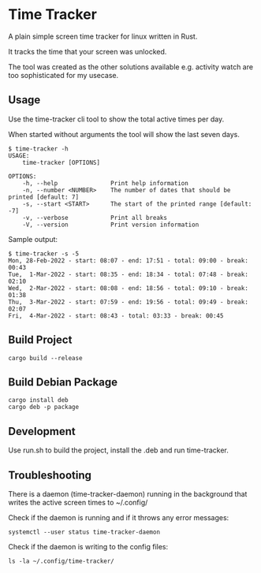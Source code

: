 # Time Tracker

A plain simple screen time tracker for linux written in Rust.

It tracks the time that your screen was unlocked.

The tool was created as the other solutions available e.g. activity watch are
too sophisticated for my usecase.

## Usage

Use the time-tracker cli tool to show the total active times per day.

When started without arguments the tool will show the last seven days.

```
$ time-tracker -h
USAGE:
    time-tracker [OPTIONS]

OPTIONS:
    -h, --help               Print help information
    -n, --number <NUMBER>    The number of dates that should be printed [default: 7]
    -s, --start <START>      The start of the printed range [default: -7]
    -v, --verbose            Print all breaks
    -V, --version            Print version information
```

Sample output:

```
$ time-tracker -s -5
Mon, 28-Feb-2022 - start: 08:07 - end: 17:51 - total: 09:00 - break: 00:43
Tue,  1-Mar-2022 - start: 08:35 - end: 18:34 - total: 07:48 - break: 02:10
Wed,  2-Mar-2022 - start: 08:08 - end: 18:56 - total: 09:10 - break: 01:38
Thu,  3-Mar-2022 - start: 07:59 - end: 19:56 - total: 09:49 - break: 02:07
Fri,  4-Mar-2022 - start: 08:43 - total: 03:33 - break: 00:45
```

## Build Project
```
cargo build --release
```
## Build Debian Package
```
cargo install deb
cargo deb -p package
```
## Development

Use run.sh to build the project, install the .deb and run time-tracker.

## Troubleshooting

There is a daemon (time-tracker-daemon) running in the background that writes
the active screen times to ~/.config/

Check if the daemon is running and if it throws any error messages:
```
systemctl --user status time-tracker-daemon
```

Check if the daemon is writing to the config files:
```
ls -la ~/.config/time-tracker/
```
